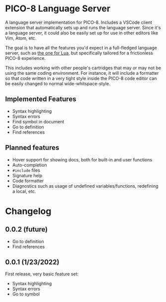 # PICO-8 Language Server

A language server implementation for PICO-8. Includes a VSCode client extension
that automatically sets up and runs the language server. Since it's a language
server, it could also be easily set up for use in other editors like Vim, Atom,
etc.

The goal is to have all the features you'd expect in a full-fledged language
server, such as [the one for Lua](https://marketplace.visualstudio.com/items?itemName=sumneko.lua),
but specifically tailored for a frictionless PICO-8 experience.

This includes working with other people's cartridges that may or may not be
using the same coding environment. For instance, it will include a formatter
so that code written in a very tight style inside the PICO-8 code editor can
be easily changed to normal wide-whitspace-style.

## Implemented Features

- Syntax highlighting
- Syntax errors
- Find symbol in document
- Go to definition
- Find references

## Planned features

- Hover support for showing docs, both for built-in and user functions
- Auto-completion
- `#include` files
- Signature help
- Code formatter
- Diagnostics such as usage of undefined variables/functions, redefining a
  local, etc.

# Changelog

## 0.0.2 (future)

- Go to definition
- Find references

## 0.0.1 (1/23/2022)

First release, very basic feature set:
- Syntax highlighting
- Syntax errors
- Go to symbol